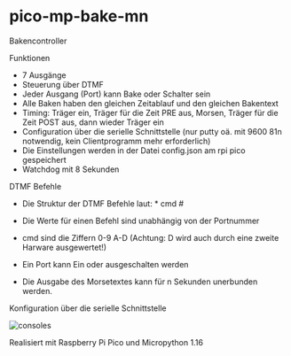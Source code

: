 # pico-mp-bake-mn

Bakencontroller 

Funktionen

* 7 Ausgänge
* Steuerung über DTMF
* Jeder Ausgang (Port) kann Bake oder Schalter sein
* Alle Baken haben den gleichen Zeitablauf und den gleichen Bakentext
* Timing: Träger ein, Träger für die Zeit PRE aus, Morsen, Träger für die Zeit POST aus, dann wieder Träger ein 
* Configuration über die serielle Schnittstelle (nur putty oä. mit 9600 81n notwendig, kein Clientprogramm mehr erforderlich)
* Die Einstellungen werden in der Datei config.json am rpi pico gespeichert
* Watchdog mit 8 Sekunden

DTMF Befehle
* Die Struktur der DTMF Befehle laut: * cmd #
* Die Werte für einen Befehl sind unabhängig von der Portnummer 
* cmd sind die Ziffern 0-9 A-D (Achtung: D wird auch durch eine zweite Harware ausgewertet!)

* Ein Port kann Ein oder ausgeschalten werden 
* Die Ausgabe des Morsetextes kann für n Sekunden unerbunden werden.

Konfiguration über die serielle Schnittstelle

![consoles](https://github.com/oe5rnl/pico-mp-bake-mn/edit/master/1.png=true)


Realisiert mit Raspberry Pi Pico und Micropython 1.16
